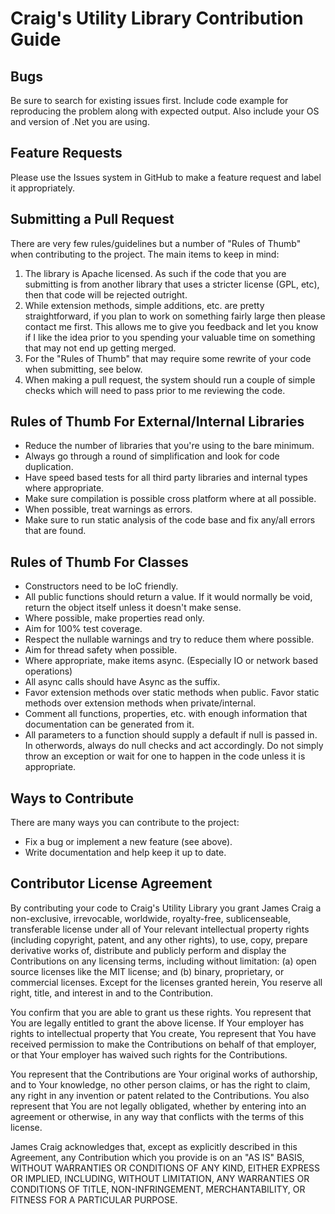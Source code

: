 Craig's Utility Library Contribution Guide
==========================================

## Bugs

Be sure to search for existing issues first. Include code example for reproducing the problem along with expected output. Also include your OS and version of .Net you are using.

## Feature Requests

Please use the Issues system in GitHub to make a feature request and label it appropriately.

## Submitting a Pull Request

There are very few rules/guidelines but a number of "Rules of Thumb" when contributing to the project. The main items to keep in mind:

1. The library is Apache licensed. As such if the code that you are submitting is from another library that uses a stricter license (GPL, etc), then that code will be rejected outright.
2. While extension methods, simple additions, etc. are pretty straightforward, if you plan to work on something fairly large then please contact me first. This allows me to give you feedback and let you know if I like the idea prior to you spending your valuable time on something that may not end up getting merged.
3. For the "Rules of Thumb" that may require some rewrite of your code when submitting, see below.
4. When making a pull request, the system should run a couple of simple checks which will need to pass prior to me reviewing the code.

## Rules of Thumb For External/Internal Libraries
* Reduce the number of libraries that you're using to the bare minimum.
* Always go through a round of simplification and look for code duplication.
* Have speed based tests for all third party libraries and internal types where appropriate.
* Make sure compilation is possible cross platform where at all possible.
* When possible, treat warnings as errors.
* Make sure to run static analysis of the code base and fix any/all errors that are found.

## Rules of Thumb For Classes
* Constructors need to be IoC friendly.
* All public functions should return a value. If it would normally be void, return the object itself unless it doesn't make sense.
* Where possible, make properties read only.
* Aim for 100% test coverage.
* Respect the nullable warnings and try to reduce them where possible.
* Aim for thread safety when possible.
* Where appropriate, make items async. (Especially IO or network based operations)
* All async calls should have Async as the suffix.
* Favor extension methods over static methods when public. Favor static methods over extension methods when private/internal.
* Comment all functions, properties, etc. with enough information that documentation can be generated from it.
* All parameters to a function should supply a default if null is passed in. In otherwords, always do null checks and act accordingly. Do not simply throw an exception or wait for one to happen in the code unless it is appropriate.

## Ways to Contribute

There are many ways you can contribute to the project:

* Fix a bug or implement a new feature (see above).
* Write documentation and help keep it up to date.

## Contributor License Agreement

By contributing your code to Craig's Utility Library you grant James Craig a non-exclusive, irrevocable, worldwide, royalty-free, sublicenseable, transferable license under all of Your relevant intellectual property rights (including copyright, patent, and any other rights), to use, copy, prepare derivative works of, distribute and publicly perform and display the Contributions on any licensing terms, including without limitation: (a) open source licenses like the MIT license; and (b) binary, proprietary, or commercial licenses. Except for the licenses granted herein, You reserve all right, title, and interest in and to the Contribution.

You confirm that you are able to grant us these rights. You represent that You are legally entitled to grant the above license. If Your employer has rights to intellectual property that You create, You represent that You have received permission to make the Contributions on behalf of that employer, or that Your employer has waived such rights for the Contributions.

You represent that the Contributions are Your original works of authorship, and to Your knowledge, no other person claims, or has the right to claim, any right in any invention or patent related to the Contributions. You also represent that You are not legally obligated, whether by entering into an agreement or otherwise, in any way that conflicts with the terms of this license.

James Craig acknowledges that, except as explicitly described in this Agreement, any Contribution which you provide is on an "AS IS" BASIS, WITHOUT WARRANTIES OR CONDITIONS OF ANY KIND, EITHER EXPRESS OR IMPLIED, INCLUDING, WITHOUT LIMITATION, ANY WARRANTIES OR CONDITIONS OF TITLE, NON-INFRINGEMENT, MERCHANTABILITY, OR FITNESS FOR A PARTICULAR PURPOSE.
